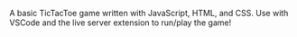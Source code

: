 A basic TicTacToe game written with JavaScript, HTML, and CSS. Use with VSCode and the live server extension to run/play the game! 

